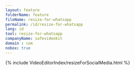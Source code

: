 ```yaml
---
layout: feature
folderName: feature
fileName: resize-for-whatsapp
permalink: /id/resize-for-whatsapp
lang: id
tool: resize-for-whatsapp
companyName: safevideokit
domain : com
nobox: true
---
```


{% include VideoEditorIndex/resizeForSocialMedia.html %}

   